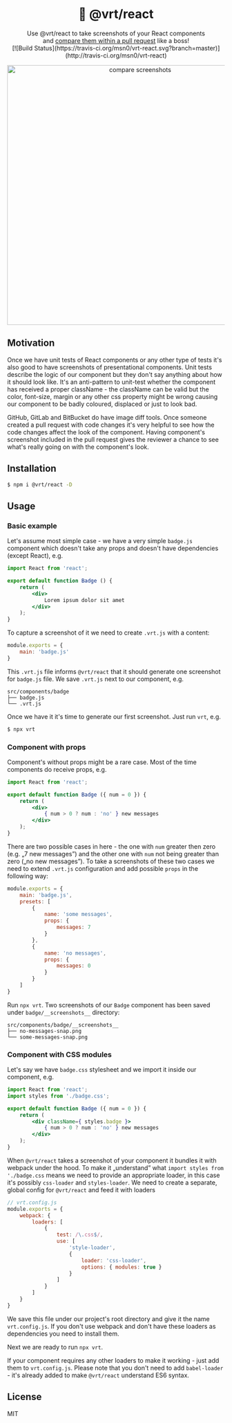<h1 align="center">📸 @vrt/react</h1>

<p align="center">
    Use @vrt/react to take screenshots of your React components <br>
    and <a href="https://github.com/msn0/vrt-react/pull/1/files?short_path=489ed59#diff-489ed59d18f1b0d9e42b39101ae65623">compare them within a pull request</a> like a boss!<br>
    [![Build Status](https://travis-ci.org/msn0/vrt-react.svg?branch=master)](http://travis-ci.org/msn0/vrt-react)
</p>

<p align="center">
    <img align=center width=600 src="https://pli.io/264TdW.gif" alt="compare screenshots" />
</p>

## Motivation

Once we have unit tests of React components or any other type of tests it's also good to have screenshots of presentational components. Unit tests describe the logic of our component but they don't say anything about how it should look like. It's an anti-pattern to unit-test whether the component has received a proper className - the className can be valid but the color, font-size, margin or any other css property might be wrong causing our component to be badly coloured, displaced or just to look bad.

GitHub, GitLab and BitBucket do have image diff tools. Once someone created a pull request with code changes it's very helpful to see how the code changes affect the look of the component. Having component's screenshot included in the pull request gives the reviewer a chance to see what's really going on with the component's look.

## Installation

```sh
$ npm i @vrt/react -D
```

## Usage

### Basic example

Let's assume most simple case - we have a very simple `badge.js` component which doesn't take any props and doesn't have dependencies (except React), e.g.

```jsx
import React from 'react';

export default function Badge () {
    return (
        <div>
            Lorem ipsum dolor sit amet
        </div>
    );
}
```

To capture a screenshot of it we need to create `.vrt.js` with a content:

```js
module.exports = {
    main: 'badge.js'
}
```

This `.vrt.js` file informs `@vrt/react` that it should generate one screenshot for `badge.js` file. We save `.vrt.js` next to our component, e.g.

```
src/components/badge
├── badge.js
└── .vrt.js
```

Once we have it it's time to generate our first screenshot. Just run `vrt`, e.g.

```sh
$ npx vrt
```

### Component with props

Component's without props might be a rare case. Most of the time components do receive props, e.g.

```jsx
import React from 'react';

export default function Badge ({ num = 0 }) {
    return (
        <div>
            { num > 0 ? num : 'no' } new messages
        </div>
    );
}
```

There are two possible cases in here - the one with `num` greater then zero (e.g. „7 new messages”) and the other one with `num` not being greater than zero („no new messages”). To take a screenshots of these two cases we need to extend `.vrt.js` configuration and add possible `props` in the following way:

```js
module.exports = {
    main: 'badge.js',
    presets: [
        {
            name: 'some messages',
            props: {
                messages: 7
            }
        },
        {
            name: 'no messages',
            props: {
                messages: 0
            }
        }
    ]
}
```

Run `npx vrt`. Two screenshots of our `Badge` component has been saved under `badge/__screenshots__` directory:

```
src/components/badge/__screenshots__
├── no-messages-snap.png
└── some-messages-snap.png
```

### Component with CSS modules

Let's say we have `badge.css` stylesheet and we import it inside our component, e.g.

```jsx
import React from 'react';
import styles from './badge.css';

export default function Badge ({ num = 0 }) {
    return (
        <div className={ styles.badge }>
            { num > 0 ? num : 'no' } new messages
        </div>
    );
}
```

When `@vrt/react` takes a screenshot of your component it bundles it with webpack under the hood. To make it „understand” what `import styles from './badge.css` means we need to provide an appropriate loader, in this case it's possibly `css-loader` and `styles-loader`. We need to create a separate, global config for `@vrt/react` and feed it with loaders

```js
// vrt.config.js
module.exports = {
    webpack: {
        loaders: [
            {
                test: /\.css$/,
                use: [
                    'style-loader',
                    {
                        loader: 'css-loader',
                        options: { modules: true }
                    }
                ]
            }
        ]
    }
}
```

We save this file under our project's root directory and give it the name `vrt.config.js`. If you don't use webpack and don't have these loaders as dependencies you need to install them.

Next we are ready to run `npx vrt`.

If your component requires any other loaders to make it working - just add them to `vrt.config.js`. Please note that you don't need to add `babel-loader` - it's already added to make `@vrt/react` understand ES6 syntax.

## License

MIT

